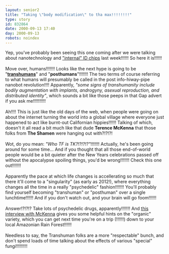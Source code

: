 ```yaml
---
layout: senior2
title: "Taking \"body modification\" to tha max!!!!!!!!"
type: story
id: 832864
date: 2000-09-13 17:40
day: 2000-09-13
robots: noindex
---
```

Yep, you've probably been seeing this one coming after we were talking about nanotechnology and <a href="archives/2000_09_10_seniorcitizen_archive.html#811152">"internal" ID chips</a> last week!!!!!! So here it is!!!!!!<br/><br/>Move over, humans!!!!!!! Looks like the next hype is going to be "<b><a href="http://www.transhumanist.org/">transhumans</a></b>" and "<b>posthumans</b>"!!!!!!! The two terms of course referring to what humans will presumably be called in the post info-hiway-pipe nanobot revolution!!!! Apparently, <i>"some signs of transhumanity include bodily augmentation with implants, androgyny, asexual reproduction, and distributed identity"</i>, which sounds a bit like those peeps in that Gap advert if you ask me!!!!!!!!!! <br/><br/>Ah!!!! This is just like the old days of the web, when people were going on about the internet turning the world into a global village where everyone just happened to act like burnt-out Californian hippies!!!!!! Talking of which, doesn't it all read a bit much like that dude <b>Terence McKenna</b> that those folks from <b>The Shamen</b> were hanging out with?!?!?! <br/><br/>Wot, do you mean: <i>"Who TF is TK?!?!?!?"</i>!!!!!!! Actually, he's been going around for some time... And if you thought that all those end-of-world people would be a bit quieter after the New Years celebrations passed off without the apocalypse spoiling things, you'd be wrong!!!!!!! Check this one out!!!!!!! <br/><br/>Apparently the pace at which life changes is accellerating so much that there it'll come to a "singularity" (as early as 2012!), where everything changes all the time in a really "psychedelic" fashion!!!!!!! You'll probably find yourself becoming "transhuman" or "posthuman" over a single lunchtime!!!!!! And if you don't watch out, and your brain will go foom!!!!!!<br/><br/>Answer!?!?!? Take lots of psychedelic drugs, apparently!!!!!!! And <a href="http://www.omroep.nl/ikon/technocalypse/MCKenna.htm">this interview with McKenna</a> gives you some helpful hints on the "organic" variety, which you can get next time you're on a trip (!!!!!!) down to your local Amazonian Rain Forest!!!!!!<br/><br/>Needless to say, the Transhuman folks are a more "respectable" bunch, and don't spend loads of time talking about the effects of various "special" fungi!!!!!!!!!
